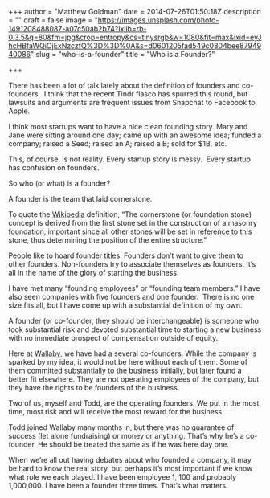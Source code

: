 +++
author = "Matthew Goldman"
date = 2014-07-26T01:50:18Z
description = ""
draft = false
image = "https://images.unsplash.com/photo-1491208488087-a07c50ab2b74?ixlib=rb-0.3.5&q=80&fm=jpg&crop=entropy&cs=tinysrgb&w=1080&fit=max&ixid=eyJhcHBfaWQiOjExNzczfQ%3D%3D%0A&s=d0601205fad549c0804bee8794940086"
slug = "who-is-a-founder"
title = "Who is a Founder?"

+++


There has been a lot of talk lately about the definition of founders and co-founders.  I think that the recent Tindr fiasco has spurred this round, but lawsuits and arguments are frequent issues from Snapchat to Facebook to Apple.

I think most startups want to have a nice clean founding story. Mary and Jane were sitting around one day; came up with an awesome idea; funded a company; raised a Seed; raised an A; raised a B; sold for $1B, etc.

This, of course, is not reality. Every startup story is messy.  Every startup has confusion on founders.

So who (or what) is a founder?

A founder is the team that laid cornerstone.

To quote the [Wikipedia](http://en.wikipedia.org/wiki/Cornerstone) definition, “The cornerstone (or foundation stone) concept is derived from the first stone set in the construction of a masonry foundation, important since all other stones will be set in reference to this stone, thus determining the position of the entire structure.”

People like to hoard founder titles. Founders don’t want to give them to other founders. Non-founders try to associate themselves as founders. It’s all in the name of the glory of starting the business.

I have met many “founding employees” or “founding team members.” I have also seen companies with five founders and one founder.  There is no one size fits all, but I have come up with a substantial definition of my own.

A founder (or co-founder, they should be interchangeable) is someone who took substantial risk and devoted substantial time to starting a new business with no immediate prospect of compensation outside of equity.

Here at [Wallaby](https://www.walla.by), we have had a several co-founders. While the company is sparked by my idea, it would not be here without each of them. Some of them committed substantially to the business initially, but later found a better fit elsewhere. They are not operating employees of the company, but they have the rights to be founders of the business.

Two of us, myself and Todd, are the operating founders. We put in the most time, most risk and will receive the most reward for the business.

Todd joined Wallaby many months in, but there was no guarantee of success (let alone fundraising) or money or anything. That’s why he’s a co-founder. He should be treated the same as if he was here day one.

When we’re all out having debates about who founded a company, it may be hard to know the real story, but perhaps it’s most important if we know what role we each played. I have been employee 1, 100 and probably 1,000,000. I have been a founder three times. That’s what matters.

